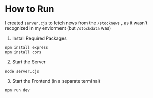 # How to Run

I created `server.cjs` to fetch news from the `/stocknews` , as it wasn't recognized in my enviorment (but `/stockdata` was)

1. Install Required Packages

```zsh
npm install express
npm install cors
```

2. Start the Server

```zsh
node server.cjs
```

3. Start the Frontend (in a separate terminal)
```zsh
npm run dev
```
